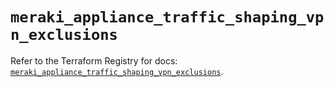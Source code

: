 # `meraki_appliance_traffic_shaping_vpn_exclusions`

Refer to the Terraform Registry for docs: [`meraki_appliance_traffic_shaping_vpn_exclusions`](https://registry.terraform.io/providers/ciscodevnet/meraki/1.7.1/docs/resources/appliance_traffic_shaping_vpn_exclusions).
